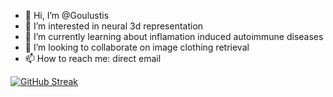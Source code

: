 - 👋 Hi, I’m @Goulustis
- 👀 I’m interested in neural 3d representation
- 🌱 I’m currently learning about inflamation induced autoimmune diseases
- 💞️ I’m looking to collaborate on image clothing retrieval
- 📫 How to reach me: direct email


[![GitHub Streak](https://streak-stats.demolab.com/?user=Goulustis)](https://git.io/streak-stats)

<!---
Goulustis/Goulustis is a ✨ special ✨ repository because its `README.md` (this file) appears on your GitHub profile.
You can click the Preview link to take a look at your changes.
--->
